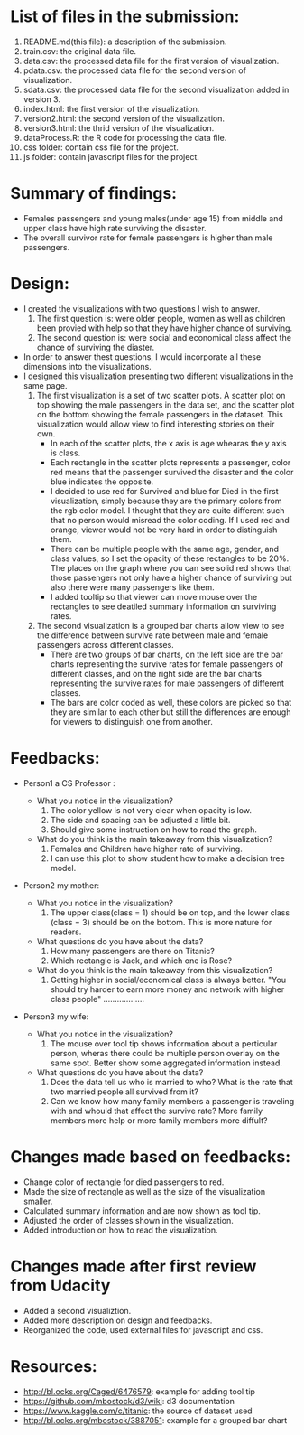 # List of files in the submission:
1. README.md(this file): a description of the submission. 
2. train.csv: the original data file.
3. data.csv: the processed data file for the first version of visualization.
4. pdata.csv: the processed data file for the second version of visualization.
5. sdata.csv: the processed data file for the second visualization added in version 3.
6. index.html: the first version of the visualization.
7. version2.html: the second version of the visualization.
8. version3.html: the thrid version of the visualization.
9. dataProcess.R: the R code for processing the data file.
10. css folder: contain css file for the project.
11. js folder: contain javascript files for the project.

# Summary of findings:
+ Females passengers and young males(under age 15) from middle and upper class have high rate surviving the disaster.
+ The overall survivor rate for female passengers is higher than male passengers.</li>

# Design:
+ I created the visualizations with two questions I wish to answer. 
	1. The first question is: were older people, women as well as children been provied with help so that they have higher chance of surviving. 
	2. The second question is: were social and economical class affect the chance of surviving the diaster. 
+ In order to answer thest questions, I would incorporate all these dimensions into the visualizations. 
+ I designed this visualization presenting two different visualizations in the same page. 
	1. The first visualization is a set of two scatter plots. A scatter plot on top showing the male passengers in the data set, and the scatter plot on the bottom showing the female passengers in the dataset. This visualization would allow view to find interesting stories on their own.
		- In each of the scatter plots, the x axis is age whearas the y axis is class.  
		- Each rectangle in the scatter plots represents a passenger, color red means that the passenger survived the disaster and the color blue indicates the opposite.		
		- I decided to use red for Survived and blue for Died in the first visualization, simply because they are the primary colors from the rgb color model. I thought that they are quite different such that no person would misread the color coding. If I used red and orange, viewer would not be very hard in order to distinguish them. 
		- There can be multiple people with the same age, gender, and class values, so I set the opacity of these rectangles to be 20%. The places on the graph where you can see solid red shows that those passengers not only have a higher chance of surviving but also there were many passengers like them.
		- I added tooltip so that viewer can move mouse over the rectangles to see deatiled summary information on surviving rates.
	2. The second visualization is a grouped bar charts allow view to see the difference between survive rate between male and female passengers across different classes. 
		- There are two groups of bar charts, on the left side are the bar charts representing the survive rates for female passengers of different classes, and on the right side are the bar charts representing the survive rates for male passengers of different classes.
		- The bars are color coded as well, these colors are picked so that they are similar to each other but still the differences are enough for viewers to distinguish one from another. 

# Feedbacks:
+ Person1 a CS Professor : 
	- What you notice in the visualization?
		1. The color yellow is not very clear when opacity is low. 
		2. The side and spacing can be adjusted a little bit. 
		3. Should give some instruction on how to read the graph.
	- What do you think is the main takeaway from this visualization?
		1. Females and Children have higher rate of surviving. 
		2. I can use this plot to show student how to make a decision tree model.

+ Person2 my mother: 
	- What you notice in the visualization?
		1. The upper class(class = 1) should be on top, and the lower class (class = 3) should be on the bottom. This is more nature for readers.
	- What questions do you have about the data?
		1. How many passengers are there on Titanic?
		2. Which rectangle is Jack, and which one is Rose?
	- What do you think is the main takeaway from this visualization?
		1. Getting higher in social/economical class is always better. "You should try harder to earn more money and network with higher class people" ..................

+ Person3 my wife: 
	- What you notice in the visualization?
		1. The mouse over tool tip shows information about a perticular person, wheras there could be multiple person overlay on the same spot. Better show some aggregated information instead.
	- What questions do you have about the data?
		1. Does the data tell us who is married to who? What is the rate that two married people all survived from it?
		2. Can we know how many family members a passenger is traveling with and whould that affect the survive rate? More family members more help or more family members more diffult? 

# Changes made based on feedbacks:
+ Change color of rectangle for died passengers to red.
+ Made the size of rectangle as well as the size of the visualization smaller.
+ Calculated summary information and are now shown as tool tip.
+ Adjusted the order of classes shown in the visualization. 
+ Added introduction on how to read the visualization.

# Changes made after first review from Udacity
+ Added a second visualiztion.
+ Added more description on design and feedbacks.
+ Reorganized the code, used external files for javascript and css. 

# Resources:
+ http://bl.ocks.org/Caged/6476579: example for adding tool tip
+ https://github.com/mbostock/d3/wiki: d3 documentation
+ https://www.kaggle.com/c/titanic: the source of dataset used
+ http://bl.ocks.org/mbostock/3887051: example for a grouped bar chart